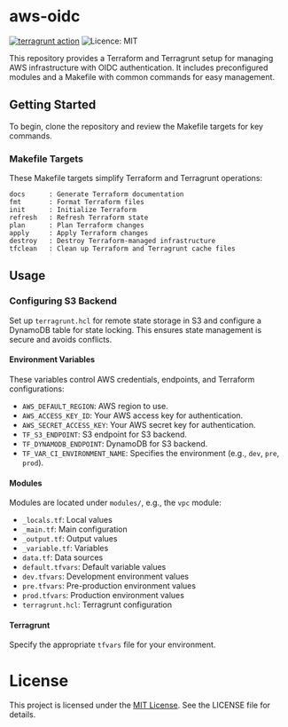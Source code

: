 # aws-oidc

[![terragrunt action](https://github.com/yhs88a/aws-oidc/actions/workflows/terragrunt.yml/badge.svg)](https://github.com/yhs88a/aws-oidc/actions/workflows/terragrunt.yml)
![Licence: MIT](https://img.shields.io/github/license/yhs88a/aws-oidc)

This repository provides a Terraform and Terragrunt setup for managing AWS infrastructure with OIDC authentication. It includes preconfigured modules and a Makefile with common commands for easy management.

## Getting Started

To begin, clone the repository and review the Makefile targets for key commands.

### Makefile Targets

These Makefile targets simplify Terraform and Terragrunt operations:

```
docs      : Generate Terraform documentation
fmt       : Format Terraform files
init      : Initialize Terraform
refresh   : Refresh Terraform state
plan      : Plan Terraform changes
apply     : Apply Terraform changes
destroy   : Destroy Terraform-managed infrastructure
tfclean   : Clean up Terraform and Terragrunt cache files
```

## Usage

### Configuring S3 Backend

Set up `terragrunt.hcl` for remote state storage in S3 and configure a DynamoDB table for state locking. This ensures state management is secure and avoids conflicts.

#### Environment Variables

These variables control AWS credentials, endpoints, and Terraform configurations:

- `AWS_DEFAULT_REGION`: AWS region to use.
- `AWS_ACCESS_KEY_ID`: Your AWS access key for authentication.
- `AWS_SECRET_ACCESS_KEY`: Your AWS secret key for authentication.
- `TF_S3_ENDPOINT`: S3 endpoint for S3 backend.
- `TF_DYNAMODB_ENDPOINT`: DynamoDB for S3 backend.
- `TF_VAR_CI_ENVIRONMENT_NAME`: Specifies the environment (e.g., `dev`, `pre`, `prod`).

#### Modules

Modules are located under `modules/`, e.g., the `vpc` module:

- `_locals.tf`: Local values
- `_main.tf`: Main configuration
- `_output.tf`: Output values
- `_variable.tf`: Variables
- `data.tf`: Data sources
- `default.tfvars`: Default variable values
- `dev.tfvars`: Development environment values
- `pre.tfvars`: Pre-production environment values
- `prod.tfvars`: Production environment values
- `terragrunt.hcl`: Terragrunt configuration

#### Terragrunt

Specify the appropriate `tfvars` file for your environment.

# License

This project is licensed under the [MIT License](/LICENSE). See the LICENSE file for details.
